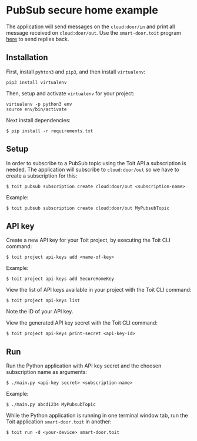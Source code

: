 # PubSub secure home example

The application will send messages on the `cloud:door/in` and print all message received on `cloud:door/out`.
Use the `smart-door.toit` program [here](https://github.com/toitware/secure-home/tree/main/level3/toit) to send replies back.

## Installation

First, install `pyhton3` and `pip3`, and then install `virtualenv`:

    pip3 install virtualenv

Then, setup and activate `virtualenv` for your project:

    virtualenv -p python3 env
    source env/bin/activate

Next install dependencies:

```
$ pip install -r requirements.txt
```

## Setup

In order to subscribe to a PubSub topic using the Toit API a subscription is needed.
The application will subscribe to `cloud:door/out` so we have to create a subscription for this:

```
$ toit pubsub subscription create cloud:door/out <subscription-name>
```

Example:

```
$ toit pubsub subscription create cloud:door/out MyPubsubTopic
```

## API key

Create a new API key for your Toit project, by executing the Toit CLI command:

```
$ toit project api-keys add <name-of-key>
```

Example:

```
$ toit project api-keys add SecureHomeKey
```

View the list of API keys available in your project with the Toit CLI command:

```
$ toit project api-keys list
```

Note the ID of your API key.

View the generated API key secret with the Toit CLI command:

```
$ toit project api-keys print-secret <api-key-id>
```

## Run

Run the Python application with API key secret and the choosen subscription name as arguments:

```
$ ./main.py <api-key secret> <subscription-name>
```

Example:

```
$ ./main.py abcd1234 MyPubsubTopic
```

While the Python application is running in one terminal window tab, run the Toit application `smart-door.toit` in another:

```
$ toit run -d <your-device> smart-door.toit
```
